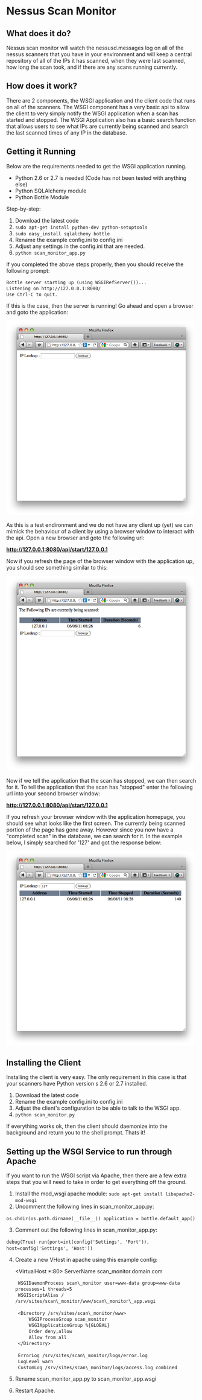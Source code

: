 Nessus Scan Monitor
===================

What does it do?
----------------
Nessus scan monitor will watch the nessusd.messages log on all of the nessus scanners that you have in your environment and will keep a central repository of all of the IPs it has scanned, when they were last scanned, how long the scan took, and if there are any scans running currently.

How does it work?
-----------------
There are 2 components, the WSGI application and the client code that runs on all of the scanners.  The WSGI component has a very basic api to allow the client to very simply notify the WSGI application when a scan has started and stopped.  The WSGI Application also has a basic search function that allows users to see what IPs are currently being scanned and search the last scanned times of any IP in the database.

Getting it Running
------------------

Below are the requirements needed to get the WSGI application running.

* Python 2.6 or 2.7 is needed (Code has not been tested with anything else)
* Python SQLAlchemy module
* Python Bottle Module

Step-by-step:

1. Download the latest code
2. `sudo apt-get install python-dev python-setuptools`
3. `sudo easy_install sqlalchemy bottle`
4. Rename the example config.ini to config.ini
5. Adjust any settings in the config.ini that are needed.
6. `python scan_monitor_app.py`

If you completed the above steps properly, then you should receive the following prompt:

    Bottle server starting up (using WSGIRefServer())...
    Listening on http://127.0.0.1:8080/
    Use Ctrl-C to quit.

If this is the case, then the server is running!  Go ahead and open a browser and goto the application:

![wsgi_home](https://github.com/SteveMcGrath/nessus_scan_monitor/raw/master/doc_data/wsgi_home.png)

As this is a test endironment and we do not have any client up (yet) we can mimick the behaviour of a client by using a browser window to interact with the api.  Open a new browser and goto the following url:

**http://127.0.0.1:8080/api/start/127.0.0.1**

Now if you refresh the page of the browser window with the application up, you should see something similar to this:

![wsgi_added](https://github.com/SteveMcGrath/nessus_scan_monitor/raw/master/doc_data/wsgi_added.png)

Now if we tell the application that the scan has stopped, we can then search for it.  To tell the application that the scan has "stopped" enter the following url into your second browser window:

**http://127.0.0.1:8080/api/start/127.0.0.1**

If you refresh your browser window with the application homepage, you should see what looks like the first screen.  The currently being scanned portion of the page has gone away.  However since you now have a "completed scan" in the database, we can search for it.  In the example below, I simply searched for '127' and got the response below:

![wsgi_search](https://github.com/SteveMcGrath/nessus_scan_monitor/raw/master/doc_data/wsgi_search.png)

Installing the Client
---------------------

Installing the client is very easy.  The only requirement in this case is that your scanners have Python version s 2.6 or 2.7 installed.

1. Download the latest code
2. Rename the example config.ini to config.ini
3. Adjust the client's configuration to be able to talk to the WSGI app.
4. `python scan_monitor.py`

If everything works ok, then the client should daemonize into the background and return you to the shell prompt.  Thats it!

Setting up the WSGI Service to run through Apache
-------------------------------------------------

If you want to run the WSGI script via Apache, then there are a few extra steps that you will need to take in order to get everything off the ground.

1. Install the mod_wsgi apache module: `sudo apt-get install libapache2-mod-wsgi`
2. Uncomment the following lines in scan\_monitor\_app.py:

`
    os.chdir(os.path.dirname(__file__))
    application = bottle.default_app()
`

3. Comment out the following lines in scan\_monitor\_app.py:

`
    debug(True)
    run(port=int(config('Settings', 'Port')), host=config('Settings', 'Host'))
`

4. Create a new VHost in apache using this example config:

    <VirtualHost *:80>
        ServerName scan_monitor.domain.com

        WSGIDaemonProcess scan\_monitor user=www-data group=www-data processes=1 threads=5
        WSGIScriptAlias / /srv/sites/scan\_monitor/www/scan\_monitor\_app.wsgi

        <Directory /srv/sites/scan\_monitor/www>
            WSGIProcessGroup scan_monitor
            WSGIApplicationGroup %{GLOBAL}
            Order deny,allow
            Allow from all
        </Directory>

        ErrorLog /srv/sites/scan\_monitor/logs/error.log
        LogLevel warn
        CustomLog /srv/sites/scan\_monitor/logs/access.log combined
    </VirtualHost>

5. Rename scan\_monitor\_app.py to scan\_monitor\_app.wsgi
6. Restart Apache.